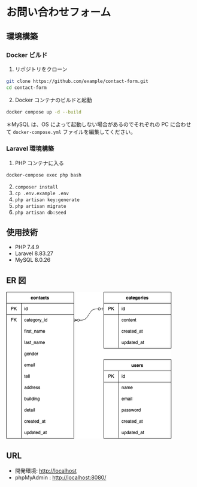 # お問い合わせフォーム

## 環境構築

### Docker ビルド

1. リポジトリをクローン

```bash
git clone https://github.com/example/contact-form.git
cd contact-form
```

2. Docker コンテナのビルドと起動

```bash
docker compose up -d --build
```

＊MySQL は、OS によって起動しない場合があるのでそれぞれの PC に合わせて `docker-compose.yml` ファイルを編集してください。

### Laravel 環境構築

1. PHP コンテナに入る

```bash
docker-compose exec php bash
```

2. `composer install`
3. `cp .env.example .env`
4. `php artisan key:generate`
5. `php artisan migrate`
6. `php artisan db:seed`

## 使用技術

- PHP 7.4.9
- Laravel 8.83.27
- MySQL 8.0.26

## ER 図

![er.drawio.png](./er.drawio.png)

## URL

- 開発環境: [http://localhost](http://localhost)
- phpMyAdmin : [http://localhost:8080/](http://localhost:8080/)
